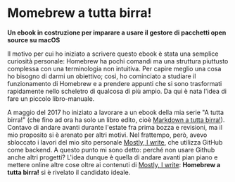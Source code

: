 # Momebrew a tutta birra!

**Un ebook in costruzione per imparare a usare il gestore di pacchetti open source su macOS**

Il motivo per cui ho iniziato a scrivere questo ebook è stata una semplice curiosità personale: Homebrew ha pochi comandi ma una struttura piuttusto complessa con una terminologia non intuitiva. Per capire meglio una cosa ho bisogno di darmi un obiettivo; così, ho cominciato a studiare il funzionamento di Homebrew e a prendere appunti che si sono trasformati rapidamente nello scheletro di qualcosa di più ampio. Da qui è nata l'idea di fare un piccolo libro-manuale.

A maggio del 2017 ho iniziato a lavorare a un ebook della mia serie "A tutta birra!" (che fino ad ora ha solo un libro edito, cioè [Markdown a tutta birra!](https://www.amazon.it/Markdown-tutta-birra-Dini-Antonio-ebook/dp/B016C63QTW)). Contavo di andare avanti durante l'estate fra prima bozza e revisioni, ma il mio proposito si è arenato per altri motivi. Nel frattempo, però, avevo sbloccato i lavori del mio sito personale [Mostly, I write](https://antoniodini.com), che utilizza GitHub come backend. A questo punto mi sono detto: perché non usare Github anche altri progetti? L'idea dunque è quella di andare avanti pian piano e mettere online altre cose oltre ai contenuti di [Mostly, I write](https://antoniodini.com): **Homebrew a tutta birra!** si è rivelato il candidato ideale.  
